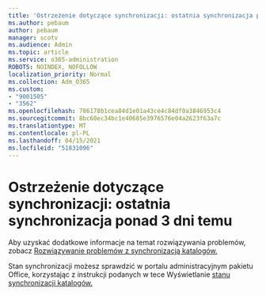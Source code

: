 ```yaml
---
title: 'Ostrzeżenie dotyczące synchronizacji: ostatnia synchronizacja ponad 3 dni temu'
ms.author: pebaum
author: pebaum
manager: scotv
ms.audience: Admin
ms.topic: article
ms.service: o365-administration
ROBOTS: NOINDEX, NOFOLLOW
localization_priority: Normal
ms.collection: Adm_O365
ms.custom:
- "9001505"
- "3562"
ms.openlocfilehash: 786178b1cea84d1e01a43ce4c84df0a3846953c4
ms.sourcegitcommit: 8bc60ec34bc1e40685e3976576e04a2623f63a7c
ms.translationtype: MT
ms.contentlocale: pl-PL
ms.lasthandoff: 04/15/2021
ms.locfileid: "51831096"
---
```

# <a name="sync-warning-last-synced-more-than-3-days-ago"></a>Ostrzeżenie dotyczące synchronizacji: ostatnia synchronizacja ponad 3 dni temu

Aby uzyskać dodatkowe informacje na temat rozwiązywania problemów, zobacz [Rozwiązywanie problemów z synchronizacją katalogów.](https://docs.microsoft.com/office365/enterprise/fix-problems-with-directory-synchronization)

Stan synchronizacji możesz sprawdzić w portalu administracyjnym pakietu Office, korzystając z instrukcji podanych w tece Wyświetlanie [stanu synchronizacji katalogów.](https://docs.microsoft.com/office365/enterprise/view-directory-synchronization-status)

